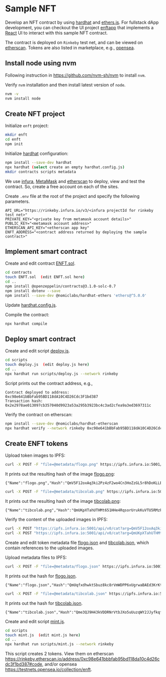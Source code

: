 # Sample NFT

Develop an NFT contract by using [hardhat](https://hardhat.org) and [ethers.js](https://docs.ethers.io/v5).  For fullstack dApp development, you can checkout the UI project [enftapp](https://github.com/yxuco/enftapp) that implements a [React](https://reactjs.org/) UI to interact with this sample NFT contract.

The contract is deployed on `Rinkeby` test net, and can be viewed on [etherscan](https://rinkeby.etherscan.io/address/0xc98e641bbbfab95bd118da10c4d26cdc3f1bd387#code).  Tokens are also listed in marketplace, e.g., [opensea](https://testnets.opensea.io/collection/enft).

## Install node using nvm

Following instruction in <https://github.com/nvm-sh/nvm> to install `nvm`.

Verify `nvm` installation and then install latest version of `node`.

```bash
nvm -v
nvm install node
```

## Create NFT project

Initialize `enft` project:

```bash
mkdir enft
cd enft
npm init
```

Initialize [hardhat](https://hardhat.org) configuration:

```bash
npm install --save-dev hardhat
npx hardhat (select create an empty hardhat.config.js)
mkdir contracts scripts metadata
```

We use [infura](https://infura.io/), [MetaMask](https://metamask.io/) and [etherscan](https://etherscan.io/) to deploy, view and test the contract. So, create a free account on each of the sites.

Create `.env` file at the root of the project and specify the following parameters.

```properties
API_URL="https://rinkeby.infura.io/v3/<infura projectId for rinkeby test net>"
PRIVATE_KEY="<private key from metamask account details>"
PUBLIC_KEY="<metamask account address>"
ETHERSCAN_API_KEY="<etherscan app key"
ENFT_ADDRESS="<contract address returned by deploying the sample contract>"
```

## Implement smart contract

Create and edit contract [ENFT.sol](./contracts/ENFT.sol).

```bash
cd contracts
touch ENFT.sol  (edit ENFT.sol here)
cd ..
npm install @openzeppelin/contracts@3.1.0-solc-0.7
npm install dotenv --save
npm install --save-dev @nomiclabs/hardhat-ethers 'ethers@^5.0.0'
```

Update [hardhat.config.js](./hardhat.config.js).

Compile the contract:

```bash
npx hardhat compile
```

## Deploy smart contract

Create and edit script [deploy.js](./scripts/deploy.js).

```bash
cd scripts
touch deploy.js  (edit deploy.js here)
cd ..
npx hardhat run scripts/deploy.js --network rinkeby
```

Script prints out the contract address, e.g.,

```
Contract deployed to address: 0xc98e641bBbFab95BD118dA10C4D26Cdc3F1bd387
Transaction hash: 0x2e2978ae013097cb357040d9923a53a295b3923bc4c3ad2cfea9a3ed3697311c
```

Verify the contract on etherscan:

```bash
npm install --save-dev @nomiclabs/hardhat-etherscan
npx hardhat verify --network rinkeby 0xc98e641bBbFab95BD118dA10C4D26Cdc3F1bd387
```

## Create ENFT tokens

Upload token images to IPFS:

```bash
curl -X POST -F "file=@metadata/flogo.png" https://ipfs.infura.io:5001/api/v0/add
```

It prints out the resulting hash of the image [flogo.png](./metadata/flogo.png):

```
{"Name":"flogo.png","Hash":"QmV5F12oxAq3ki2Pz4zF2wo4Cn3HoZzGL5r8hDoKLLEFDr","Size":"3667"}
```

```bash
curl -X POST -F "file=@metadata/tibcolab.png" https://ipfs.infura.io:5001/api/v0/add
```

It prints out the resulting hash of the image [tibcolab.png](./metadata/tibcolab.png):

```
{"Name":"tibcolab.png","Hash":"QmUKpXTahUTHMt651HHe4RqsorUrukKuVTU5RMzFkzFp5p","Size":"5311"}
```

Verify the content of the uploaded images in IPFS:

```bash
curl -X POST "https://ipfs.infura.io:5001/api/v0/cat?arg=QmV5F12oxAq3ki2Pz4zF2wo4Cn3HoZzGL5r8hDoKLLEFDr" > tmp.png
curl -X POST "https://ipfs.infura.io:5001/api/v0/cat?arg=QmUKpXTahUTHMt651HHe4RqsorUrukKuVTU5RMzFkzFp5p" > tmp.png
```

Create and edit token metadata file [flogo.json](./metadata/flogo.json) and [tibcolab.json](./metadata/tibcolab.json), which contain references to the uploaded images.

Upload metadata files to IPFS:

```bash
curl -X POST -F "file=@metadata/flogo.json" https://ipfs.infura.io:5001/api/v0/add
```

It prints out the hash for [flogo.json](./metadata/flogo.json).

```
{"Name":"flogo.json","Hash":"QmUqfxdhwktSbuz8kc8rVmWDPP6xUgrwaBAEd3KrKtxfkZ","Size":"387"}
```

```bash
curl -X POST -F "file=@metadata/tibcolab.json" https://ipfs.infura.io:5001/api/v0/add
```

It prints out the hash for [tibcolab.json](./metadata/tibcolab.json).

```
{"Name":"tibcolab.json","Hash":"Qme3QJ9H43kVDDRNrVtbJXo5uUuzqWY2JJyfkqfEHRozf6","Size":"336"}
```

Create and edit script [mint.js](./scripts/mint.js).

```bash
cd scripts
touch mint.js  (edit mint.js here)
cd ..
npx hardhat run scripts/mint.js --network rinkeby
```

This script creates 2 tokens. View them on etherscan <https://rinkeby.etherscan.io/address/0xc98e641bbbfab95bd118da10c4d26cdc3f1bd387#code>, and/or opensea <https://testnets.opensea.io/collection/enft>.

